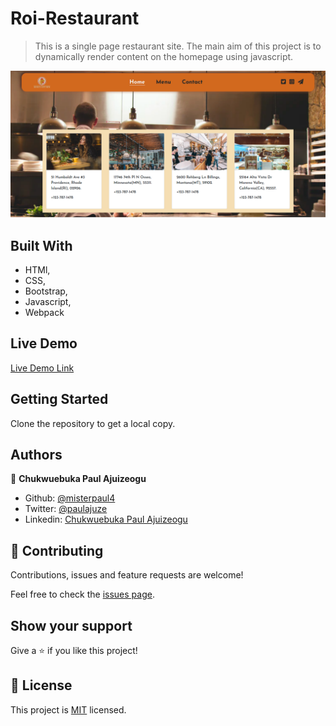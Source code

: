 # Roi-Restaurant

> This is a single page restaurant site. The main aim of this project is to dynamically render content on the homepage using javascript.

![screenshot](./app_screenshot.png)

## Built With

- HTMl,
- CSS,
- Bootstrap,
- Javascript,
- Webpack

## Live Demo

[Live Demo Link](https://misterpaul4.github.io/Roi-Restaurant/)


## Getting Started

Clone the repository to get a local copy.

## Authors

👤 **Chukwuebuka Paul Ajuizeogu**
- Github: [@misterpaul4](https://github.com/misterpaul4)
- Twitter: [@paulajuze](https://twitter.com/paulajuze)
- Linkedin: [Chukwuebuka Paul Ajuizeogu](https://www.linkedin.com/in/chukwuebuka-paul-ajuizeogu/)

## 🤝 Contributing

Contributions, issues and feature requests are welcome!

Feel free to check the [issues page](issues/).

## Show your support

Give a ⭐️ if you like this project!

## 📝 License

This project is [MIT](lic.url) licensed.